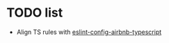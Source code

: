 # TODO list

* Align TS rules with [eslint-config-airbnb-typescript](https://github.com/iamturns/eslint-config-airbnb-typescript/blob/master/lib/shared.js)

